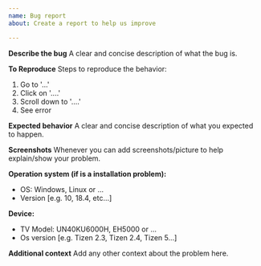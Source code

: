 ```yaml
---
name: Bug report
about: Create a report to help us improve

---
```


**Describe the bug**
A clear and concise description of what the bug is.

**To Reproduce**
Steps to reproduce the behavior:
1. Go to '...'
2. Click on '....'
3. Scroll down to '....'
4. See error

**Expected behavior**
A clear and concise description of what you expected to happen.

**Screenshots**
Whenever you can add screenshots/picture to help explain/show your problem.

**Operation system (if is a installation problem):**
 - OS: Windows, Linux or ...
 - Version [e.g. 10, 18.4, etc...]

**Device:**
 - TV Model: UN40KU6000H, EH5000 or ...
 - Os version [e.g. Tizen 2.3, Tizen 2.4, Tizen 5...]

**Additional context**
Add any other context about the problem here.
